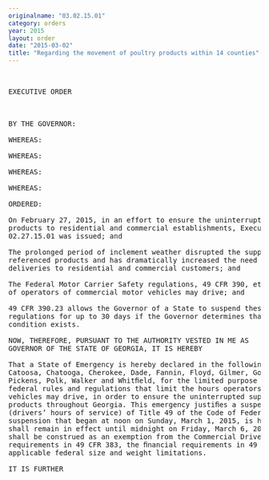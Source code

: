 ```yaml
---
originalname: "03.02.15.01"
category: orders
year: 2015
layout: order
date: "2015-03-02"
title: "Regarding the movement of poultry products within 14 counties"
---
```

<pre>
 

EXECUTIVE ORDER

 

BY THE GOVERNOR:

WHEREAS:

WHEREAS:

WHEREAS:

WHEREAS:

ORDERED:

On February 27, 2015, in an effort to ensure the uninterrupted supply of poultry
products to residential and commercial establishments, Executive Order
02.27.15.01 was issued; and

The prolonged period of inclement weather disrupted the supply of the above
referenced products and has dramatically increased the need for additional
deliveries to residential and commercial customers; and

The Federal Motor Carrier Safety regulations, 49 CFR 390, et seq., limit the hours
of operators of commercial motor vehicles may drive; and

49 CFR 390.23 allows the Governor of a State to suspend these rules and
regulations for up to 30 days if the Governor determines that an emergency
condition exists.

NOW, THEREFORE, PURSUANT TO THE AUTHORITY VESTED IN ME AS
GOVERNOR OF THE STATE OF GEORGIA, IT IS HEREBY

That a State of Emergency is hereby declared in the following counties: Bartow,
Catoosa, Chatooga, Cherokee, Dade, Fannin, Floyd, Gilmer, Gordon, Murray,
Pickens, Polk, Walker and Whitﬁeld, for the limited purpose of suspending the
federal rules and regulations that limit the hours operators of commercial
vehicles may drive, in order to ensure the uninterrupted supply of poultry
products throughout Georgia. This emergency justiﬁes a suspension of Part 395
(drivers’ hours of service) of Title 49 of the Code of Federal Regulations. The
suspension that began at noon on Sunday, March 1, 2015, is hereby extended and
shall remain in effect until midnight on Friday, March 6, 2015. Nothing herein
shall be construed as an exemption from the Commercial Driver’s License
requirements in 49 CFR 383, the ﬁnancial requirements in 49 CFR 387, or
applicable federal size and weight limitations.

IT IS FURTHER

 

</pre>
